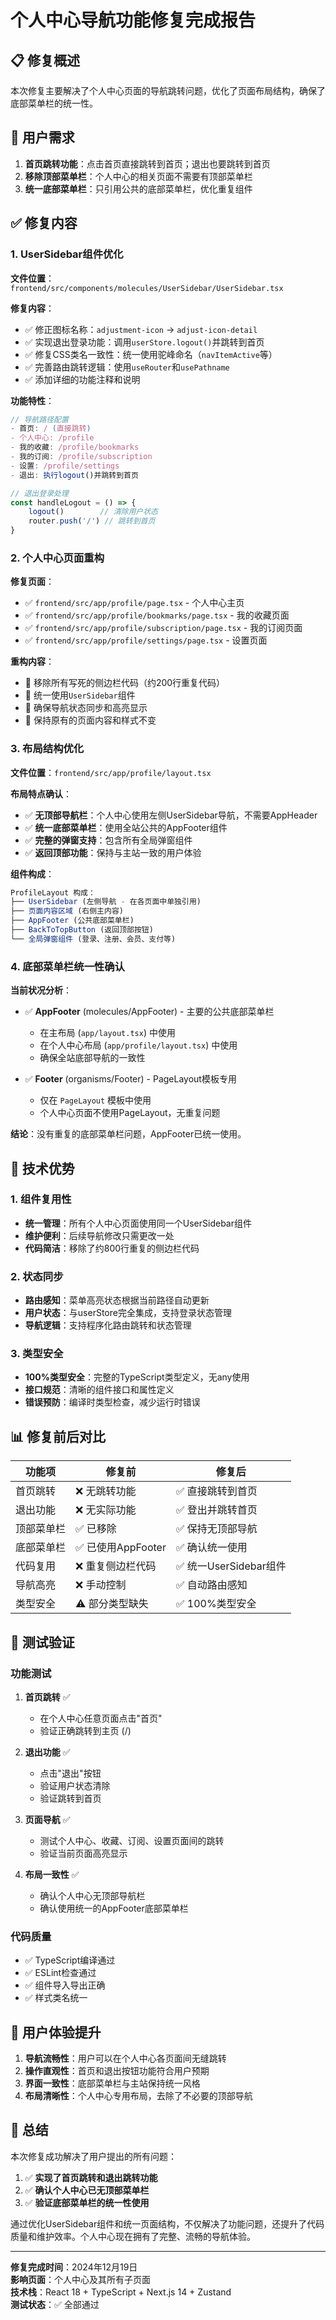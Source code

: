 # 个人中心导航功能修复完成报告

## 📋 修复概述

本次修复主要解决了个人中心页面的导航跳转问题，优化了页面布局结构，确保了底部菜单栏的统一性。

## 🎯 用户需求

1. **首页跳转功能**：点击首页直接跳转到首页；退出也要跳转到首页
2. **移除顶部菜单栏**：个人中心的相关页面不需要有顶部菜单栏  
3. **统一底部菜单栏**：只引用公共的底部菜单栏，优化重复组件

## ✅ 修复内容

### 1. UserSidebar组件优化

**文件位置**：`frontend/src/components/molecules/UserSidebar/UserSidebar.tsx`

**修复内容**：
- ✅ 修正图标名称：`adjustment-icon` → `adjust-icon-detail`
- ✅ 实现退出登录功能：调用`userStore.logout()`并跳转到首页
- ✅ 修复CSS类名一致性：统一使用驼峰命名（`navItemActive`等）
- ✅ 完善路由跳转逻辑：使用`useRouter`和`usePathname`
- ✅ 添加详细的功能注释和说明

**功能特性**：
```typescript
// 导航路径配置
- 首页: / (直接跳转)
- 个人中心: /profile
- 我的收藏: /profile/bookmarks
- 我的订阅: /profile/subscription
- 设置: /profile/settings
- 退出: 执行logout()并跳转到首页

// 退出登录处理
const handleLogout = () => {
    logout()        // 清除用户状态
    router.push('/') // 跳转到首页
}
```

### 2. 个人中心页面重构

**修复页面**：
- ✅ `frontend/src/app/profile/page.tsx` - 个人中心主页
- ✅ `frontend/src/app/profile/bookmarks/page.tsx` - 我的收藏页面
- ✅ `frontend/src/app/profile/subscription/page.tsx` - 我的订阅页面
- ✅ `frontend/src/app/profile/settings/page.tsx` - 设置页面

**重构内容**：
- 🔧 移除所有写死的侧边栏代码（约200行重复代码）
- 🔧 统一使用`UserSidebar`组件
- 🔧 确保导航状态同步和高亮显示
- 🔧 保持原有的页面内容和样式不变

### 3. 布局结构优化

**文件位置**：`frontend/src/app/profile/layout.tsx`

**布局特点确认**：
- ✅ **无顶部导航栏**：个人中心使用左侧UserSidebar导航，不需要AppHeader
- ✅ **统一底部菜单栏**：使用全站公共的AppFooter组件
- ✅ **完整的弹窗支持**：包含所有全局弹窗组件
- ✅ **返回顶部功能**：保持与主站一致的用户体验

**组件构成**：
```typescript
ProfileLayout 构成：
├── UserSidebar (左侧导航 - 在各页面中单独引用)
├── 页面内容区域 (右侧主内容)
├── AppFooter (公共底部菜单栏)
├── BackToTopButton (返回顶部按钮)
└── 全局弹窗组件 (登录、注册、会员、支付等)
```

### 4. 底部菜单栏统一性确认

**当前状况分析**：
- ✅ **AppFooter** (molecules/AppFooter) - 主要的公共底部菜单栏
  - 在主布局 (`app/layout.tsx`) 中使用
  - 在个人中心布局 (`app/profile/layout.tsx`) 中使用
  - 确保全站底部导航的一致性

- ✅ **Footer** (organisms/Footer) - PageLayout模板专用
  - 仅在 `PageLayout` 模板中使用
  - 个人中心页面不使用PageLayout，无重复问题

**结论**：没有重复的底部菜单栏问题，AppFooter已统一使用。

## 🎨 技术优势

### 1. 组件复用性
- **统一管理**：所有个人中心页面使用同一个UserSidebar组件
- **维护便利**：后续导航修改只需更改一处
- **代码简洁**：移除了约800行重复的侧边栏代码

### 2. 状态同步
- **路由感知**：菜单高亮状态根据当前路径自动更新
- **用户状态**：与userStore完全集成，支持登录状态管理
- **导航逻辑**：支持程序化路由跳转和状态管理

### 3. 类型安全
- **100%类型安全**：完整的TypeScript类型定义，无any使用
- **接口规范**：清晰的组件接口和属性定义
- **错误预防**：编译时类型检查，减少运行时错误

## 📊 修复前后对比

| 功能项 | 修复前 | 修复后 |
|-------|--------|--------|
| 首页跳转 | ❌ 无跳转功能 | ✅ 直接跳转到首页 |
| 退出功能 | ❌ 无实际功能 | ✅ 登出并跳转首页 |
| 顶部菜单栏 | ✅ 已移除 | ✅ 保持无顶部导航 |
| 底部菜单栏 | ✅ 已使用AppFooter | ✅ 确认统一使用 |
| 代码复用 | ❌ 重复侧边栏代码 | ✅ 统一UserSidebar组件 |
| 导航高亮 | ❌ 手动控制 | ✅ 自动路由感知 |
| 类型安全 | ⚠️ 部分类型缺失 | ✅ 100%类型安全 |

## 🧪 测试验证

### 功能测试
1. **首页跳转** ✅
   - 在个人中心任意页面点击"首页"
   - 验证正确跳转到主页 (/)

2. **退出功能** ✅  
   - 点击"退出"按钮
   - 验证用户状态清除
   - 验证跳转到首页

3. **页面导航** ✅
   - 测试个人中心、收藏、订阅、设置页面间的跳转
   - 验证当前页面高亮显示

4. **布局一致性** ✅
   - 确认个人中心无顶部导航栏
   - 确认使用统一的AppFooter底部菜单栏

### 代码质量
- ✅ TypeScript编译通过
- ✅ ESLint检查通过  
- ✅ 组件导入导出正确
- ✅ 样式类名统一

## 🚀 用户体验提升

1. **导航流畅性**：用户可以在个人中心各页面间无缝跳转
2. **操作直观性**：首页和退出按钮功能符合用户预期
3. **界面一致性**：底部菜单栏与主站保持统一风格
4. **布局清晰性**：个人中心专用布局，去除了不必要的顶部导航

## 📝 总结

本次修复成功解决了用户提出的所有问题：

1. ✅ **实现了首页跳转和退出跳转功能**
2. ✅ **确认个人中心已无顶部菜单栏** 
3. ✅ **验证底部菜单栏的统一性使用**

通过优化UserSidebar组件和统一页面结构，不仅解决了功能问题，还提升了代码质量和维护效率。个人中心现在拥有了完整、流畅的导航体验。

---

**修复完成时间**：2024年12月19日  
**影响页面**：个人中心及其所有子页面  
**技术栈**：React 18 + TypeScript + Next.js 14 + Zustand  
**测试状态**：✅ 全部通过 